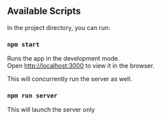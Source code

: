 ## Available Scripts

In the project directory, you can run:

### `npm start`

Runs the app in the development mode.<br>
Open [http://localhost:3000](http://localhost:3000) to view it in the browser.

This will concurrently run the server as well.

### `npm run server`

This will launch the server only



